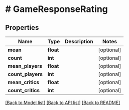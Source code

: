 # # GameResponseRating

## Properties

Name | Type | Description | Notes
------------ | ------------- | ------------- | -------------
**mean** | **float** |  | [optional]
**count** | **int** |  | [optional]
**mean_players** | **float** |  | [optional]
**count_players** | **int** |  | [optional]
**mean_critics** | **float** |  | [optional]
**count_critics** | **int** |  | [optional]

[[Back to Model list]](../../README.md#models) [[Back to API list]](../../README.md#endpoints) [[Back to README]](../../README.md)
